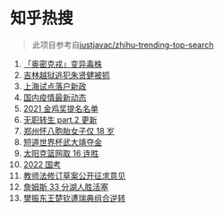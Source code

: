 # 知乎热搜

> 此项目参考自[justjavac/zhihu-trending-top-search](https://github.com/justjavac/zhihu-trending-top-search/blob/main/utils.ts)

<!-- BEGIN -->
  <!-- 最后更新时间:Mon Nov 29 2021 15:11:36 GMT+0000 (Coordinated Universal Time) -->
  1. [「奥密克戎」变异毒株](https://www.zhihu.com/search?q=奥密克戎)
1. [吉林越狱逃犯朱贤健被抓](https://www.zhihu.com/search?q=朱贤健)
1. [上海试点落户新政](https://www.zhihu.com/search?q=上海落户)
1. [国内疫情最新动态](https://www.zhihu.com/search?q=疫情)
1. [2021 金鸡奖提名名单](https://www.zhihu.com/search?q=金鸡奖)
1. [无职转生 part.2 更新](https://www.zhihu.com/search?q=无职转生)
1. [郑州怀八胞胎女子仅 18 岁](https://www.zhihu.com/search?q=郑州八胞胎)
1. [短道世界杯武大靖夺金](https://www.zhihu.com/search?q=短道世界杯)
1. [太阳克篮网取 16 连胜](https://www.zhihu.com/search?q=太阳)
1. [2022 国考](https://www.zhihu.com/search?q=国考)
1. [教师法修订草案公开征求意见](https://www.zhihu.com/search?q=教师法)
1. [詹姆斯 33 分湖人胜活塞](https://www.zhihu.com/search?q=湖人)
1. [樊振东王楚钦遭瑞典组合逆转](https://www.zhihu.com/search?q=休斯敦世乒赛)
  <!-- END -->